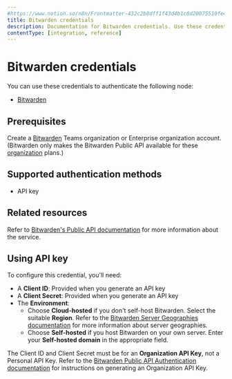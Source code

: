 ```yaml
---
#https://www.notion.so/n8n/Frontmatter-432c2b8dff1f43d4b1c8d20075510fe4
title: Bitwarden credentials
description: Documentation for Bitwarden credentials. Use these credentials to authenticate Bitwarden in n8n, a workflow automation platform.
contentType: [integration, reference]
---
```


# Bitwarden credentials

You can use these credentials to authenticate the following node:

- [Bitwarden](/integrations/builtin/app-nodes/n8n-nodes-base.bitwarden.md)

## Prerequisites

Create a [Bitwarden](https://vault.bitwarden.com/#/register?org=teams) Teams organization or Enterprise organization account. (Bitwarden only makes the Bitwarden Public API available for these [organization](https://bitwarden.com/help/about-organizations/) plans.)

## Supported authentication methods

- API key

## Related resources

Refer to [Bitwarden's Public API documentation](https://bitwarden.com/help/public-api/) for more information about the service.

## Using API key

To configure this credential, you'll need:

- A **Client ID**: Provided when you generate an API key
- A **Client Secret**: Provided when you generate an API key
- The **Environment**:
    - Choose **Cloud-hosted** if you don't self-host Bitwarden. Select the suitable **Region**. Refer to the [Bitwarden Server Geographies documentation](https://bitwarden.com/help/server-geographies/) for more information about server geographies.
    - Choose **Self-hosted** if you host Bitwarden on your own server. Enter your **Self-hosted domain** in the appropriate field.

The Client ID and Client Secret must be for an **Organization API Key**, not a Personal API Key. Refer to the [Bitwarden Public API Authentication documentation](https://bitwarden.com/help/public-api/#authentication) for instructions on generating an Organization API Key.

